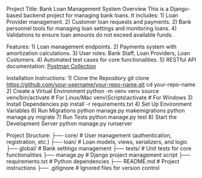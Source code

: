 Project Title: Bank Loan Management System
Overview
This is a Django-based backend project for managing bank loans. It includes:
	1) Loan Provider management.
	2) Customer loan requests and payments.
	2) Bank personnel tools for managing loan settings and monitoring loans.
	4) Validations to ensure loan amounts do not exceed available funds.
 
Features:
	1) Loan management endpoints.
	2) Payments system with amortization calculations.
	3) User roles: Bank Staff, Loan Providers, Loan Customers.
	4) Automated test cases for core functionalities.
	5) RESTful API documentation: [Postman Collection](https://documenter.getpostman.com/view/26091365/2sAYBPmEH1)

Installation Instructions:
	1) Clone the Repository
 		git clone https://github.com/your-username/your-repo-name.git
		cd your-repo-name
	2) Create a Virtual Environment
 		python -m venv venv
		source venv/bin/activate  # For Linux/Mac
		venv\Scripts\activate     # For Windows
	3) Install Dependencies
 		pip install -r requirements.txt
	4) Set Up Environment Variables
 	6) Run Migrations
  		python manage.py makemigrations
		python manage.py migrate
  	7) Run Tests
		python manage.py test
	8) Start the Development Server
 		python manage.py runserver
   
Project Structure:
	├── core/               # User management (authentication, registration, etc.)
	├── loan/               # Loan models, views, serializers, and logic
	├── global/             # Bank settings management
	├── tests/              # Unit tests for core functionalities
	├── manage.py           # Django project management script
	├── requirements.txt    # Python dependencies
	├── README.md           # Project instructions
	├── .gitignore          # Ignored files for version control

